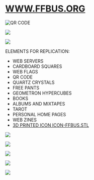 # [WWW.FFBUS.ORG](https://www.ffbus.org/)

![QR CODE](https://raw.githubusercontent.com/LafeLabs/ffbusdotorg/main/trashmagic/qrcode-page.png)

![](https://raw.githubusercontent.com/LafeLabs/ffbusdotorg/main/trashmagic/iconpage.svg)

![](https://raw.githubusercontent.com/LafeLabs/ffbusdotorg/main/trashmagic/icon-stencil.svg)


ELEMENTS FOR REPLICATION:

- WEB SERVERS
- CARDBOARD SQUARES
- WEB FLAGS
- QR CODE
- QUARTZ CRYSTALS
- FREE PANTS
- GEOMETRON HYPERCUBES
- BOOKS
- ALBUMS AND MIXTAPES
- TAROT
- PERSONAL HOME PAGES
- WEB ZINES
- [3D PRINTED ICON ICON-FFBUS.STL](https://raw.githubusercontent.com/LafeLabs/ffbusdotorg/main/trashmagic/icon-ffbus.stl)

![](https://raw.githubusercontent.com/LafeLabs/ffbusdotorg/main/trashmagic/space-square.png)

![](https://raw.githubusercontent.com/LafeLabs/ffbusdotorg/main/trashmagic/flag.png)

![](https://raw.githubusercontent.com/LafeLabs/ffbusdotorg/main/trashmagic/dirt-square.png)

![](https://raw.githubusercontent.com/LafeLabs/ffbusdotorg/main/trashmagic/fire-square.png)

![](https://raw.githubusercontent.com/LafeLabs/ffbusdotorg/main/trashmagic/cone-square.png)
